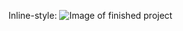 
Inline-style: 
![Image of finished project](https://github.com/lweislo/Javascript-hw/blob/master/static/images/javascript-hw.png "Javascript: sort and filter a dynamic table")
